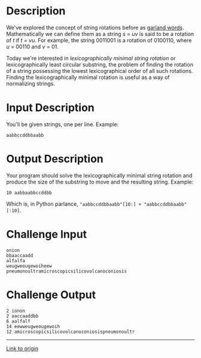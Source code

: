 # Description

We've explored the concept of string rotations before as [garland words](https://www.reddit.com/r/dailyprogrammer/comments/3d4fwj/20150713_challenge_223_easy_garland_words/?ref=search_posts). Mathematically we can define them as a string *s* = *uv* is said to be a rotation of *t* if *t* = *vu*. For example, the string 0011001 is a rotation of 0100110, where *u* = 00110 and *v* = 01.

Today we're interested in *lexicographically minimal string rotation* or lexicographically least circular substring, the problem of finding the rotation of a string possessing the lowest lexicographical order of all such rotations. Finding the lexicographically minimal rotation is useful as a way of normalizing strings. 

# Input Description

You'll be given strings, one per line. Example:

	aabbccddbbaabb

# Output Description

Your program should solve the lexicographically minimal string rotation and produce the size of the substring to move and the resulting string. Example:

	10 aabbaabbccddbb

Which is, in Python parlance, `"aabbccddbbaabb"[10:] + "aabbccddbbaabb"[:10]`. 

# Challenge Input

	onion
	bbaaccaadd
	alfalfa
	weugweougewoiheew
	pneumonoultramicroscopicsilicovolcanoconiosis

# Challenge Output

	2 ionon
	2 aaccaaddbb
	6 aalfalf
	14 eewweugweougewoih
	12 amicroscopicsilicovolcanoconiosispneumonoultr

---

[Link to origin](https://www.reddit.com/r/dailyprogrammer/6aefs1)